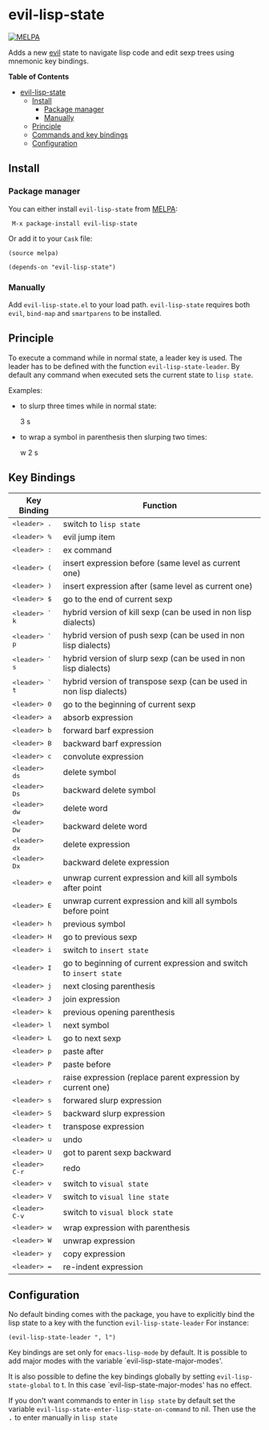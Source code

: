 # evil-lisp-state
[![MELPA](http://melpa.org/packages/evil-lisp-state-badge.svg)](http://melpa.org/#/evil-lisp-state)

Adds a new [evil][evil-link] state to navigate lisp code and edit sexp trees
using mnemonic key bindings.

<!-- markdown-toc start - Don't edit this section. Run M-x markdown-toc/generate-toc again -->
**Table of Contents**

- [evil-lisp-state](#evil-lisp-state)
    - [Install](#install)
        - [Package manager](#package-manager)
        - [Manually](#manually)
    - [Principle](#principle)
    - [Commands and key bindings](#key-bindings)
    - [Configuration](#configuration)

<!-- markdown-toc end -->

## Install

### Package manager

You can either install `evil-lisp-state` from [MELPA][melpa-link]:

```
 M-x package-install evil-lisp-state
```

Or add it to your `Cask` file:

```elisp
(source melpa)

(depends-on "evil-lisp-state")
```

### Manually

Add `evil-lisp-state.el` to your load path. `evil-lisp-state` requires
both `evil`, `bind-map` and `smartparens` to be installed.

## Principle

To execute a command while in normal state, a leader key is used.
The leader has to be defined with the function `evil-lisp-state-leader`.
By default any command when executed sets the current state to `lisp state`.

Examples:

- to slurp three times while in normal state:

    <leader> 3 s

- to wrap a symbol in parenthesis then slurping two times:

    <leader> w 2 s

## Key Bindings

Key Binding               | Function
--------------------------|------------------------------------------------------------
<kbd>\<leader\> .</kbd>   | switch to `lisp state`
<kbd>\<leader\> %</kbd>   | evil jump item
<kbd>\<leader\> :</kbd>   | ex command
<kbd>\<leader\> (</kbd>   | insert expression before (same level as current one)
<kbd>\<leader\> )</kbd>   | insert expression after (same level as current one)
<kbd>\<leader\> $</kbd>   | go to the end of current sexp
<kbd>\<leader\> ` k</kbd> | hybrid version of kill sexp (can be used in non lisp dialects)
<kbd>\<leader\> ` p</kbd> | hybrid version of push sexp (can be used in non lisp dialects)
<kbd>\<leader\> ` s</kbd> | hybrid version of slurp sexp (can be used in non lisp dialects)
<kbd>\<leader\> ` t</kbd> | hybrid version of transpose sexp (can be used in non lisp dialects)
<kbd>\<leader\> 0</kbd>   | go to the beginning of current sexp
<kbd>\<leader\> a</kbd>   | absorb expression
<kbd>\<leader\> b</kbd>   | forward barf expression
<kbd>\<leader\> B</kbd>   | backward barf expression
<kbd>\<leader\> c</kbd>   | convolute expression
<kbd>\<leader\> ds</kbd>  | delete symbol
<kbd>\<leader\> Ds</kbd>  | backward delete symbol
<kbd>\<leader\> dw</kbd>  | delete word
<kbd>\<leader\> Dw</kbd>  | backward delete word
<kbd>\<leader\> dx</kbd>  | delete expression
<kbd>\<leader\> Dx</kbd>  | backward delete expression
<kbd>\<leader\> e</kbd>   | unwrap current expression and kill all symbols after point
<kbd>\<leader\> E</kbd>   | unwrap current expression and kill all symbols before point
<kbd>\<leader\> h</kbd>   | previous symbol
<kbd>\<leader\> H</kbd>   | go to previous sexp
<kbd>\<leader\> i</kbd>   | switch to `insert state`
<kbd>\<leader\> I</kbd>   | go to beginning of current expression and switch to `insert state`
<kbd>\<leader\> j</kbd>   | next closing parenthesis
<kbd>\<leader\> J</kbd>   | join expression
<kbd>\<leader\> k</kbd>   | previous opening parenthesis
<kbd>\<leader\> l</kbd>   | next symbol
<kbd>\<leader\> L</kbd>   | go to next sexp
<kbd>\<leader\> p</kbd>   | paste after
<kbd>\<leader\> P</kbd>   | paste before
<kbd>\<leader\> r</kbd>   | raise expression (replace parent expression by current one)
<kbd>\<leader\> s</kbd>   | forwared slurp expression
<kbd>\<leader\> S</kbd>   | backward slurp expression
<kbd>\<leader\> t</kbd>   | transpose expression
<kbd>\<leader\> u</kbd>   | undo
<kbd>\<leader\> U</kbd>   | got to parent sexp backward
<kbd>\<leader\> C-r</kbd> | redo
<kbd>\<leader\> v</kbd>   | switch to `visual state`
<kbd>\<leader\> V</kbd>   | switch to `visual line state`
<kbd>\<leader\> C-v</kbd> | switch to `visual block state`
<kbd>\<leader\> w</kbd>   | wrap expression with parenthesis
<kbd>\<leader\> W</kbd>   | unwrap expression
<kbd>\<leader\> y</kbd>   | copy expression
<kbd>\<leader\> =</kbd>   | re-indent expression

## Configuration

No default binding comes with the package, you have to explicitly
bind the lisp state to a key with the function `evil-lisp-state-leader`
For instance:

```elisp
(evil-lisp-state-leader ", l")
```

Key bindings are set only for `emacs-lisp-mode` by default. It is possible to
add major modes with the variable `evil-lisp-state-major-modes'.

It is also possible to define the key bindings globally by setting
`evil-lisp-state-global` to t. In this case `evil-lisp-state-major-modes' has no
effect.

If you don't want commands to enter in `lisp state` by default set the variable
`evil-lisp-state-enter-lisp-state-on-command` to nil. Then use the
<kbd><leader> .</kbd> to enter manually in `lisp state`

[evil-link]: https://gitorious.org/evil/pages/Home
[smartparens-link]: https://github.com/Fuco1/smartparens/wiki
[melpa-link]: http://melpa.org/
